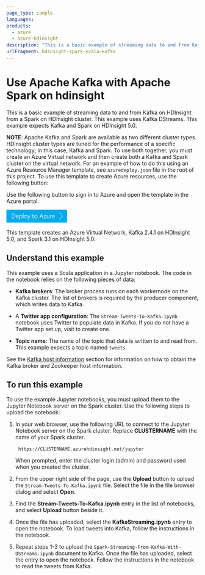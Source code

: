 ```yaml
---
page_type: sample
languages:
products:
  - azure
  - azure-hdinsight
description: "This is a basic example of streaming data to and from Kafka on HDInsight from a Spark on HDInsight cluster."
urlFragment: hdinsight-spark-scala-kafka
---
```


# Use Apache Kafka with Apache Spark on hdinsight

This is a basic example of streaming data to and from Kafka on HDInsight from a Spark on HDInsight cluster. This example uses Kafka DStreams. This example expects Kafka and Spark on HDInsight 5.0.

__NOTE__: Apache Kafka and Spark are available as two different cluster types. HDInsight cluster types are tuned for the performance of a specific technology; in this case, Kafka and Spark. To use both together, you must create an Azure Virtual network and then create both a Kafka and Spark cluster on the virtual network. For an example of how to do this using an Azure Resource Manager template, see `azuredeploy.json` file in the root of this project. To use this template to create Azure resources, use the following button:

Use the following button to sign in to Azure and open the template in the Azure portal.
    
<a href="https://portal.azure.com/#create/Microsoft.Template/uri/https%3A%2F%2Fraw.githubusercontent.com%2FAzure-Samples%2Fhdinsight-spark-scala-kafka%2Fmaster%2Fazuredeploy.json" target="_blank"><img src="./media/deploy-to-azure.png" alt="Deploy to Azure"></a>

This template creates an Azure Virtual Network, Kafka 2.4.1 on HDInsight 5.0, and Spark 3.1 on HDInsight 5.0.

## Understand this example

This example uses a Scala application in a Jupyter notebook. The code in the notebook relies on the following pieces of data:

* __Kafka brokers__: The broker process runs on each workernode on the Kafka cluster. The list of brokers is required by the producer component, which writes data to Kafka.

* A __Twitter app configuration__: The `Stream-Tweets-To-Kafka.ipynb` notebook uses Twitter to populate data in Kafka. If you do not have a Twitter app set up, visit [](https://apps.twitter.com) to create one.

* __Topic name__: The name of the topic that data is written to and read from. This example expects a topic named `tweets`.

See the [Kafka host information](#kafkahosts) section for information on how to obtain the Kafka broker and Zookeeper host information.

## To run this example

To use the example Jupyter notebooks, you must upload them to the Jupyter Notebook server on the Spark cluster. Use the following steps to upload the notebook:

1. In your web browser, use the following URL to connect to the Jupyter Notebook server on the Spark cluster. Replace __CLUSTERNAME__ with the name of your Spark cluster.

        https://CLUSTERNAME.azurehdinsight.net/jupyter

    When prompted, enter the cluster login (admin) and password used when you created the cluster.

2. From the upper right side of the page, use the __Upload__ button to upload the `Stream-Tweets-To-Kafka.ipynb` file. Select the file in the file browser dialog and select __Open__. 

3. Find the __Stream-Tweets-To-Kafka.ipynb__ entry in the list of notebooks, and select __Upload__ button beside it.

4. Once the file has uploaded, select the __KafkaStreaming.ipynb__ entry to open the notebook. To load tweets into Kafka, follow the instructions in the notebook.

5. Repeat steps 1-3 to upload the `Spark-Streaming-From-Kafka-With-DStreams.ipynb` document to Kafka. Once the file has uploaded, select the entry to open the notebook. Follow the instructions in the notebook to read the tweets from Kafka.
